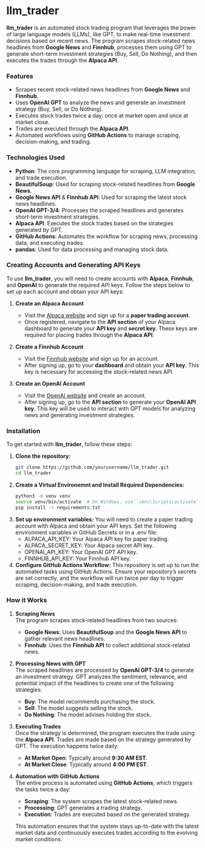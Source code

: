 # **llm_trader**

**llm_trader** is an automated stock trading program that leverages the power of large language models (LLMs), like GPT, to make real-time investment decisions based on recent news. The program scrapes stock-related news headlines from **Google News** and **Finnhub**, processes them using GPT to generate short-term investment strategies (Buy, Sell, Do Nothing), and then executes the trades through the **Alpaca API**.

### **Features**
- Scrapes recent stock-related news headlines from **Google News** and **Finnhub**.
- Uses **OpenAI GPT** to analyze the news and generate an investment strategy (Buy, Sell, or Do Nothing).
- Executes stock trades twice a day: once at market open and once at market close.
- Trades are executed through the **Alpaca API**.
- Automated workflows using **GitHub Actions** to manage scraping, decision-making, and trading.

### **Technologies Used**
- **Python**: The core programming language for scraping, LLM integration, and trade execution.
- **BeautifulSoup**: Used for scraping stock-related headlines from **Google News**.
- **Google News API** & **Finnhub API**: Used for scraping the latest stock news headlines.
- **OpenAI GPT-3/4**: Processes the scraped headlines and generates short-term investment strategies.
- **Alpaca API**: Executes the stock trades based on the strategies generated by GPT.
- **GitHub Actions**: Automates the workflow for scraping news, processing data, and executing trades.
- **pandas**: Used for data processing and managing stock data.

### **Creating Accounts and Generating API Keys**

To use **llm_trader**, you will need to create accounts with **Alpaca**, **Finnhub**, and **OpenAI** to generate the required API keys. Follow the steps below to set up each account and obtain your API keys:

1. **Create an Alpaca Account**
   - Visit the [Alpaca website](https://alpaca.markets/) and sign up for a **paper trading account**.
   - Once registered, navigate to the **API section** of your Alpaca dashboard to generate your **API key** and **secret key**. These keys are required for placing trades through the **Alpaca API**.

2. **Create a Finnhub Account**
   - Visit the [Finnhub website](https://finnhub.io/) and sign up for an account.
   - After signing up, go to your **dashboard** and obtain your **API key**. This key is necessary for accessing the stock-related news API.

3. **Create an OpenAI Account**
   - Visit the [OpenAI website](https://beta.openai.com/signup/) and create an account.
   - After signing up, go to the **API section** to generate your **OpenAI API key**. This key will be used to interact with GPT models for analyzing news and generating investment strategies.

### **Installation**

To get started with **llm_trader**, follow these steps:

1. **Clone the repository:**
   ```bash
   git clone https://github.com/yourusername/llm_trader.git
   cd llm_trader
   ```
2. **Create a Virtual Environemnt and Install Required Dependencies:**
   ```bash
   python3 -m venv venv
   source venv/bin/activate  # On Windows, use `venv\Scripts\activate`
   pip install -r requirements.txt
   ```
3. **Set up environment variables:**
   You will need to create a paper trading account with Alpaca and obtain your API keys. Set the following environment variables in GitHub Secrets or in a .env file:
   - ALPACA_API_KEY: Your Alpaca API key for paper trading.
   - ALPACA_SECRET_KEY: Your Alpaca secret API key.
   - OPENAI_API_KEY: Your OpenAI GPT API key.
   - FINNHUB_API_KEY: Your Finnhub API key.
4. **Configure GitHub Actions Workflow:**
  This repository is set up to run the automated tasks using GitHub Actions. Ensure your repository’s secrets are set correctly, and the workflow will run twice per day to trigger scraping, decision-making, and trade execution.

### **How it Works**

1. **Scraping News**  
   The program scrapes stock-related headlines from two sources:
   - **Google News**: Uses **BeautifulSoup** and the **Google News API** to gather relevant news headlines.
   - **Finnhub**: Uses the **Finnhub API** to collect additional stock-related news.

2. **Processing News with GPT**  
   The scraped headlines are processed by **OpenAI GPT-3/4** to generate an investment strategy. GPT analyzes the sentiment, relevance, and potential impact of the headlines to create one of the following strategies:
   - **Buy**: The model recommends purchasing the stock.
   - **Sell**: The model suggests selling the stock.
   - **Do Nothing**: The model advises holding the stock.

3. **Executing Trades**  
   Once the strategy is determined, the program executes the trade using the **Alpaca API**. Trades are made based on the strategy generated by GPT. The execution happens twice daily:
   - **At Market Open**: Typically around **9:30 AM EST**.
   - **At Market Close**: Typically around **4:00 PM EST**.

4. **Automation with GitHub Actions**  
   The entire process is automated using **GitHub Actions**, which triggers the tasks twice a day:
   - **Scraping**: The system scrapes the latest stock-related news.
   - **Processing**: GPT generates a trading strategy.
   - **Execution**: Trades are executed based on the generated strategy.

   This automation ensures that the system stays up-to-date with the latest market data and continuously executes trades according to the evolving market conditions.



